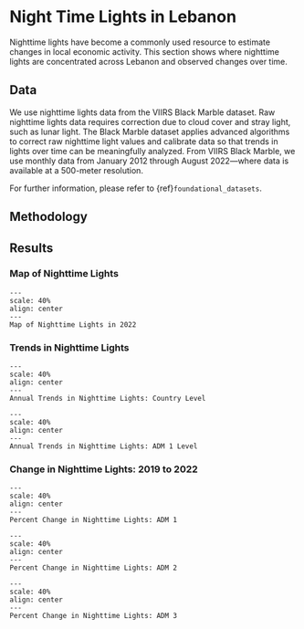 # Night Time Lights in Lebanon

Nighttime lights have become a commonly used resource to estimate changes in local economic activity. This section shows where nighttime lights are concentrated across Lebanon and observed changes over time.

## Data

We use nighttime lights data from the VIIRS Black Marble dataset. Raw nighttime lights data requires correction due to cloud cover and stray light, such as lunar light. The Black Marble dataset applies advanced algorithms to correct raw nighttime light values and calibrate data so that trends in lights over time can be meaningfully analyzed. From VIIRS Black Marble, we use monthly data from January 2012 through August 2022—where data is available at a 500-meter resolution.

For further information, please refer to {ref}`foundational_datasets`.

## Methodology

## Results

### Map of Nighttime Lights

```{figure} figures/ntl_2022.png
---
scale: 40%
align: center
---
Map of Nighttime Lights in 2022
```

### Trends in Nighttime Lights

```{figure} figures/annual_trends_adm0.png
---
scale: 40%
align: center
---
Annual Trends in Nighttime Lights: Country Level
```

```{figure} figures/annual_trends_adm1.png
---
scale: 40%
align: center
---
Annual Trends in Nighttime Lights: ADM 1 Level
```

### Change in Nighttime Lights: 2019 to 2022

```{figure} figures/pc_map_lbn_adm1.png
---
scale: 40%
align: center
---
Percent Change in Nighttime Lights: ADM 1
```

```{figure} figures/pc_map_lbn_adm2.png
---
scale: 40%
align: center
---
Percent Change in Nighttime Lights: ADM 2
```

```{figure} figures/pc_map_lbn_adm3.png
---
scale: 40%
align: center
---
Percent Change in Nighttime Lights: ADM 3
```



